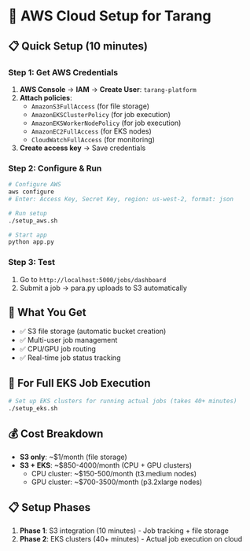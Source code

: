 # 🚀 AWS Cloud Setup for Tarang

## 📋 **Quick Setup (10 minutes)**

### **Step 1: Get AWS Credentials**
1. **AWS Console** → **IAM** → **Create User**: `tarang-platform`
2. **Attach policies**: 
   - `AmazonS3FullAccess` (for file storage)
   - `AmazonEKSClusterPolicy` (for job execution)
   - `AmazonEKSWorkerNodePolicy` (for job execution)
   - `AmazonEC2FullAccess` (for EKS nodes)
   - `CloudWatchFullAccess` (for monitoring)
3. **Create access key** → Save credentials

### **Step 2: Configure & Run**
```bash
# Configure AWS
aws configure
# Enter: Access Key, Secret Key, region: us-west-2, format: json

# Run setup
./setup_aws.sh

# Start app
python app.py
```

### **Step 3: Test**
1. Go to `http://localhost:5000/jobs/dashboard`
2. Submit a job → para.py uploads to S3 automatically

## 🎯 **What You Get**
- ✅ S3 file storage (automatic bucket creation)
- ✅ Multi-user job management
- ✅ CPU/GPU job routing
- ✅ Real-time job status tracking

## 🚀 **For Full EKS Job Execution**
```bash
# Set up EKS clusters for running actual jobs (takes 40+ minutes)
./setup_eks.sh
```

## 💰 **Cost Breakdown**
- **S3 only**: ~$1/month (file storage)
- **S3 + EKS**: ~$850-4000/month (CPU + GPU clusters)
  - CPU cluster: ~$150-500/month (t3.medium nodes)
  - GPU cluster: ~$700-3500/month (p3.2xlarge nodes)

## 📋 **Setup Phases**
1. **Phase 1**: S3 integration (10 minutes) - Job tracking + file storage
2. **Phase 2**: EKS clusters (40+ minutes) - Actual job execution on cloud

